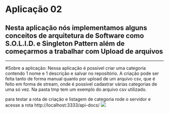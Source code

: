 <h1>
    Aplicação 02
</h1>
<h2>
    Nesta aplicação nós implementamos alguns conceitos de arquitetura de Software como S.O.L.I.D. e Singleton Pattern além de começarmos a trabalhar com Upload de arquivos
</h2>

---

#Sobre a aplicação:
Nessa aplicação é possível criar uma categoria contendo 1 nome e 1 descrição e salvar no repositório. A criação pode ser feita tanto de forma manual quanto por upload de um arquivo csv, que é feito em forma de stream, onde é possível cadastrar várias categorias de uma só vez.
Na pasta tmp tem um exemplo do arquivo csv utilizado.

para testar a rota de criação e listagem de categoria rode o servidor e acesse a rota http://localhost:3333/api-docs/
<img src="https://ik.imagekit.io/mbrites/ezgif.com-gif-maker_L4FLPty7r.gif">